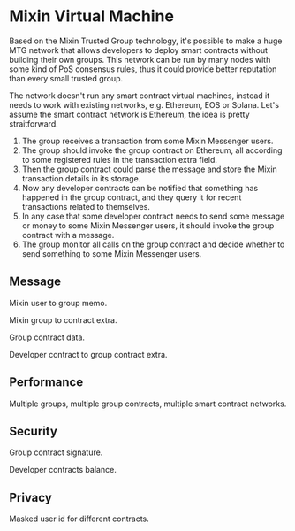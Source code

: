 # Mixin Virtual Machine

Based on the Mixin Trusted Group technology, it's possible to make a huge MTG network that allows developers to deploy smart contracts without building their own groups. This network can be run by many nodes with some kind of PoS consensus rules, thus it could provide better reputation than every small trusted group.

The network doesn't run any smart contract virtual machines, instead it needs to work with existing networks, e.g. Ethereum, EOS or Solana. Let's assume the smart contract network is Ethereum, the idea is pretty straitforward.

1. The group receives a transaction from some Mixin Messenger users.
2. The group should invoke the group contract on Ethereum, all according to some registered rules in the transaction extra field. 
3. Then the group contract could parse the message and store the Mixin transaction details in its storage.
4. Now any developer contracts can be notified that something has happened in the group contract, and they query it for recent transactions related to themselves.
6. In any case that some developer contract needs to send some message or money to some Mixin Messenger users, it should invoke the group contract with a message.
7. The group monitor all calls on the group contract and decide whether to send something to some Mixin Messenger users.

## Message

Mixin user to group memo.

Mixin group to contract extra.

Group contract data.

Developer contract to group contract extra.

## Performance

Multiple groups, multiple group contracts, multiple smart contract networks.

## Security

Group contract signature.

Developer contracts balance.

## Privacy

Masked user id for different contracts.
